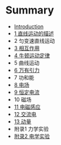 # Summary

* [Introduction](README.md)
* [1 直线运动的描述](1_zhi_xian_yun_dong_de_miao_shu.md)
* 2 匀变速直线运动
* [3 相互作用](3_xiang_hu_zuo_yong.md)
* [4 牛顿运动定律](4_niu_dun_yun_dong_ding_lv.md)
* 5 曲线运动
* [6 万有引力](6_wan_you_yin_li.md)
* 7 功和能
* [8 电场](8_dian_chang.md)
* [9 恒定电流](9_heng_ding_dian_liu.md)
* 10 磁场
* [11 电磁感应](11_dian_ci_gan_ying.md)
* [12 交流电](12_jiao_liu_dian.md)
* [13 动量](13_dong_liang.md)
* 附录1 力学实验
* [附录2 电学实验](fu_lu_2_dian_xue_shi_yan.md)

